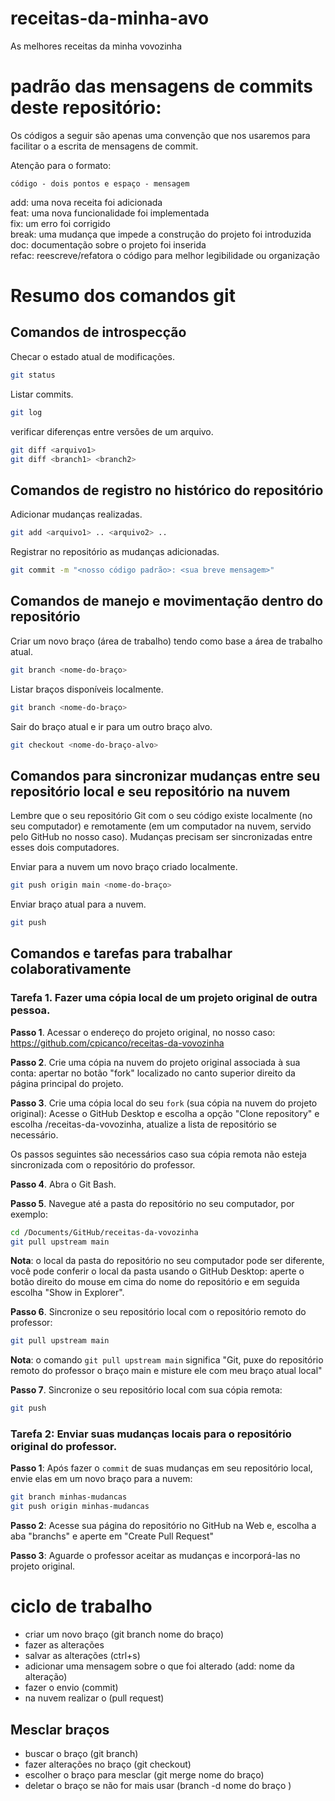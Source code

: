 # receitas-da-minha-avo
As melhores receitas da minha vovozinha

# padrão das mensagens de commits deste repositório:

Os códigos a seguir são apenas uma convenção que nos usaremos para facilitar o a escrita de mensagens de commit.

Atenção para o formato:

    código - dois pontos e espaço - mensagem

add: uma nova receita foi adicionada   
feat: uma nova funcionalidade foi implementada  
fix: um erro foi corrigido  
break: uma mudança que impede a construção do projeto foi introduzida  
doc: documentação sobre o projeto foi inserida  
refac: reescreve/refatora o código para melhor legibilidade ou organização  

# Resumo dos comandos git

## Comandos de introspecção

Checar o estado atual de modificações.
```bash
git status
```

Listar commits.
```bash
git log
```

verificar diferenças entre versões de um arquivo.
```bash
git diff <arquivo1>
git diff <branch1> <branch2>
```

## Comandos de registro no histórico do repositório

Adicionar mudanças realizadas.
```bash
git add <arquivo1> .. <arquivo2> ..
```

Registrar no repositório as mudanças adicionadas.
```bash
git commit -m "<nosso código padrão>: <sua breve mensagem>"
```

## Comandos de manejo e movimentação dentro do repositório

Criar um novo braço (área de trabalho) tendo como base a área de trabalho atual.
```bash
git branch <nome-do-braço>
```

Listar braços disponíveis localmente.
```bash
git branch <nome-do-braço>
```

Sair do braço atual e ir para um outro braço alvo.
```bash
git checkout <nome-do-braço-alvo>
```

## Comandos para sincronizar mudanças entre seu repositório local e seu repositório na nuvem

Lembre que o seu repositório Git com o seu código existe localmente (no seu computador) e remotamente (em um computador na nuvem, servido pelo GitHub no nosso caso). Mudanças precisam ser sincronizadas entre esses dois computadores.

Enviar para a nuvem um novo braço criado localmente.
```bash
git push origin main <nome-do-braço>
```

Enviar braço atual para a nuvem.
```bash
git push
```

## Comandos e tarefas para trabalhar colaborativamente

### Tarefa 1. Fazer uma cópia local de um projeto original de outra pessoa.

**Passo 1**. Acessar o endereço do projeto original, no nosso caso:   
https://github.com/cpicanco/receitas-da-vovozinha

**Passo 2**. Crie uma cópia na nuvem do projeto original associada à sua conta: apertar no botão "fork" localizado no canto superior direito da página principal do projeto.

**Passo 3**. Crie uma cópia local do seu `fork` (sua cópia na nuvem do projeto original): Acesse o GitHub Desktop e escolha a opção "Clone repository" e escolha <seu-login-no-github>/receitas-da-vovozinha, atualize a lista de repositório se necessário.

Os passos seguintes são necessários caso sua cópia remota não esteja sincronizada com o repositório do professor.

**Passo 4**. Abra o Git Bash.

**Passo 5**. Navegue até a pasta do repositório no seu computador, por exemplo:

```bash
cd /Documents/GitHub/receitas-da-vovozinha
git pull upstream main
```

**Nota**: o local da pasta do repositório no seu computador pode ser diferente, você pode conferir o local da pasta usando o GitHub Desktop: aperte o botão direito do mouse em cima do nome do repositório e em seguida escolha "Show in Explorer".

**Passo 6**. Sincronize o seu repositório local com o repositório remoto do professor:
```bash
git pull upstream main
```

**Nota**: o comando `git pull upstream main` significa "Git, puxe do repositório remoto do professor o braço main e misture ele com meu braço atual local"

**Passo 7**. Sincronize o seu repositório local com sua cópia remota:
```bash
git push
```

### Tarefa 2: Enviar suas mudanças locais para o repositório original do professor.

**Passo 1**: Após fazer o `commit` de suas mudanças em seu repositório local, envie elas em um novo braço para a nuvem:

```bash
git branch minhas-mudancas
git push origin minhas-mudancas
```

**Passo 2**: Acesse sua página do repositório no GitHub na Web e, escolha a aba "branchs" e aperte em "Create Pull Request"

**Passo 3**: Aguarde o professor aceitar as mudanças e incorporá-las no projeto original.
  
# ciclo de trabalho
- criar um novo braço (git branch nome do braço)
- fazer as alterações
- salvar as alterações (ctrl+s)
- adicionar uma mensagem sobre o que foi alterado (add: nome da alteração)
- fazer o envio (commit)
- na nuvem realizar o (pull request)

## Mesclar braços 
- buscar o braço (git branch) 
- fazer alterações no braço (git checkout)
- escolher o braço para mesclar (git merge nome do braço)  
- deletar o braço se não for mais usar (branch -d nome do braço )
